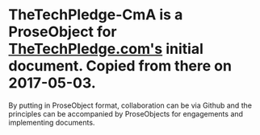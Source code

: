 # TheTechPledge-CmA is a ProseObject for <a href="https://thetechpledge.com/">TheTechPledge.com's</a> initial document.  Copied from there on 2017-05-03.

By putting in ProseObject format, collaboration can be via Github and the principles can be accompanied by ProseObjects for engagements and implementing documents.

